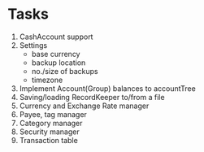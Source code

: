 # Tasks

1. CashAccount support
1. Settings
    - base currency
    - backup location
    - no./size of backups
    - timezone
1. Implement Account(Group) balances to accountTree
1. Saving/loading RecordKeeper to/from a file
1. Currency and Exchange Rate manager
1. Payee, tag manager
1. Category manager
1. Security manager
1. Transaction table
